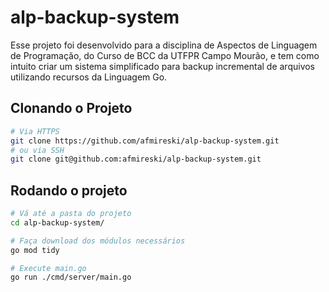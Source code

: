 # alp-backup-system

Esse projeto foi desenvolvido para a disciplina de Aspectos de Linguagem de Programação, do Curso de BCC da UTFPR Campo Mourão, e tem como intuito criar um sistema simplificado para backup incremental de arquivos utilizando recursos da Linguagem Go.

## Clonando o Projeto
```zsh
# Via HTTPS
git clone https://github.com/afmireski/alp-backup-system.git
# ou via SSH
git clone git@github.com:afmireski/alp-backup-system.git
```

## Rodando o projeto
```zsh
# Vá até a pasta do projeto
cd alp-backup-system/

# Faça download dos módulos necessários
go mod tidy

# Execute main.go
go run ./cmd/server/main.go
```
